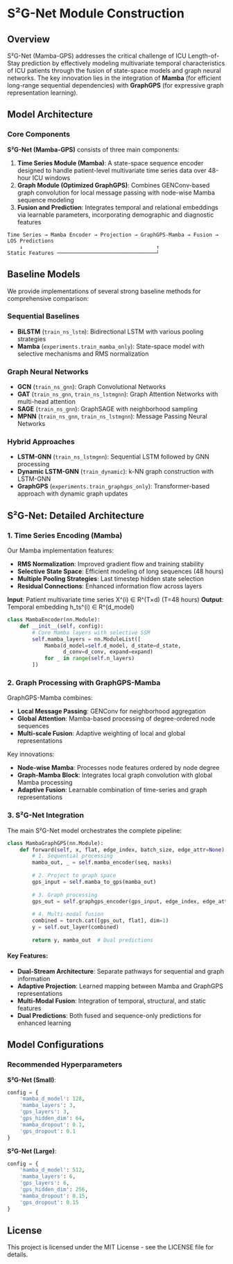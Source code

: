 # S²G-Net Module Construction

## Overview

S²G-Net (Mamba-GPS) addresses the critical challenge of ICU Length-of-Stay prediction by effectively modeling multivariate temporal characteristics of ICU patients through the fusion of state-space models and graph neural networks. The key innovation lies in the integration of **Mamba** (for efficient long-range sequential dependencies) with **GraphGPS** (for expressive graph representation learning).

## Model Architecture

### Core Components

**S²G-Net (Mamba-GPS)** consists of three main components:

1. **Time Series Module (Mamba)**: A state-space sequence encoder designed to handle patient-level multivariate time series data over 48-hour ICU windows
2. **Graph Module (Optimized GraphGPS)**: Combines GENConv-based graph convolution for local message passing with node-wise Mamba sequence modeling
3. **Fusion and Prediction**: Integrates temporal and relational embeddings via learnable parameters, incorporating demographic and diagnostic features

```
Time Series → Mamba Encoder → Projection → GraphGPS-Mamba → Fusion → LOS Predictions
    ↓                                           ↑
Static Features ────────────────────────────────┘
```

## Baseline Models

We provide implementations of several strong baseline methods for comprehensive comparison:

### Sequential Baselines
- **BiLSTM** (`train_ns_lstm`): Bidirectional LSTM with various pooling strategies
- **Mamba** (`experiments.train_mamba_only`): State-space model with selective mechanisms and RMS normalization

### Graph Neural Networks
- **GCN** (`train_ns_gnn`): Graph Convolutional Networks
- **GAT** (`train_ns_gnn`, `train_ns_lstmgnn`): Graph Attention Networks with multi-head attention
- **SAGE** (`train_ns_gnn`): GraphSAGE with neighborhood sampling
- **MPNN** (`train_ns_gnn`, `train_ns_lstmgnn`): Message Passing Neural Networks

### Hybrid Approaches
- **LSTM-GNN** (`train_ns_lstmgnn`): Sequential LSTM followed by GNN processing
- **Dynamic LSTM-GNN** (`train_dynamic`): k-NN graph construction with LSTM-GNN
- **GraphGPS** (`experiments.train_graphgps_only`): Transformer-based approach with dynamic graph updates

## S²G-Net: Detailed Architecture

### 1. Time Series Encoding (Mamba)

Our Mamba implementation features:
- **RMS Normalization**: Improved gradient flow and training stability
- **Selective State Space**: Efficient modeling of long sequences (48 hours)
- **Multiple Pooling Strategies**: Last timestep hidden state selection
- **Residual Connections**: Enhanced information flow across layers

**Input**: Patient multivariate time series X^(i) ∈ R^(T×d) (T=48 hours)
**Output**: Temporal embedding h_ts^(i) ∈ R^(d_model)

```python
class MambaEncoder(nn.Module):
    def __init__(self, config):
        # Core Mamba layers with selective SSM
        self.mamba_layers = nn.ModuleList([
            Mamba(d_model=self.d_model, d_state=d_state, 
                  d_conv=d_conv, expand=expand)
            for _ in range(self.n_layers)
        ])
```

### 2. Graph Processing with GraphGPS-Mamba

GraphGPS-Mamba combines:
- **Local Message Passing**: GENConv for neighborhood aggregation
- **Global Attention**: Mamba-based processing of degree-ordered node sequences
- **Multi-scale Fusion**: Adaptive weighting of local and global representations

Key innovations:
- **Node-wise Mamba**: Processes node features ordered by node degree
- **Graph-Mamba Block**: Integrates local graph convolution with global Mamba processing
- **Adaptive Fusion**: Learnable combination of time-series and graph representations

### 3. S²G-Net Integration

The main S²G-Net model orchestrates the complete pipeline:

```python
class MambaGraphGPS(nn.Module):
    def forward(self, x, flat, edge_index, batch_size, edge_attr=None):
        # 1. Sequential processing
        mamba_out, _ = self.mamba_encoder(seq, masks)
        
        # 2. Project to graph space
        gps_input = self.mamba_to_gps(mamba_out)
        
        # 3. Graph processing
        gps_out = self.graphgps_encoder(gps_input, edge_index, edge_attr)
        
        # 4. Multi-modal fusion
        combined = torch.cat([gps_out, flat], dim=1)
        y = self.out_layer(combined)
        
        return y, mamba_out  # Dual predictions
```

#### Key Features:

- **Dual-Stream Architecture**: Separate pathways for sequential and graph information
- **Adaptive Projection**: Learned mapping between Mamba and GraphGPS representations  
- **Multi-Modal Fusion**: Integration of temporal, structural, and static features
- **Dual Predictions**: Both fused and sequence-only predictions for enhanced learning

## Model Configurations

### Recommended Hyperparameters

**S²G-Net (Small)**:
```python
config = {
    'mamba_d_model': 128,
    'mamba_layers': 3,
    'gps_layers': 3,  
    'gps_hidden_dim': 64,
    'mamba_dropout': 0.1,
    'gps_dropout': 0.1
}
```

**S²G-Net (Large)**:
```python
config = {
    'mamba_d_model': 512,
    'mamba_layers': 6,
    'gps_layers': 6,
    'gps_hidden_dim': 256,
    'mamba_dropout': 0.15,
    'gps_dropout': 0.15
}
```

## License

This project is licensed under the MIT License - see the LICENSE file for details.